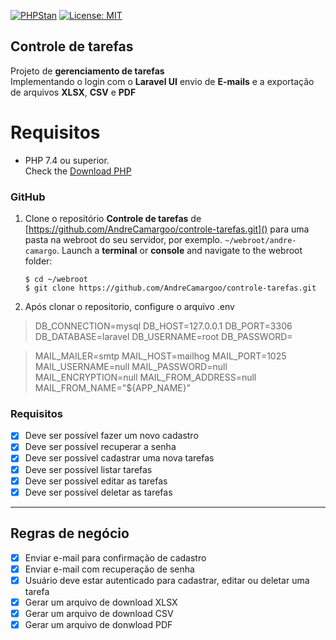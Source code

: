 [![PHPStan](https://img.shields.io/badge/PHPStan-enabled-brightgreen.svg?style=flat)](https://github.com/phpstan/phpstan)
[![License: MIT](https://img.shields.io/badge/License-MIT-yellow.svg)](https://opensource.org/licenses/MIT)

## Controle de tarefas

Projeto de **gerenciamento de tarefas**  
Implementando o login com o **Laravel UI** envio de **E-mails** e a exportação de arquivos **XLSX**, **CSV** e **PDF**

# Requisitos

- PHP 7.4 ou superior.  
Check the [Download PHP](https://www.php.net/downloads.php)

### GitHub

1. Clone o repositório **Controle de tarefas** de [https://github.com/AndreCamargoo/controle-tarefas.git]() para uma pasta na webroot do seu servidor, por exemplo. `~/webroot/andre-camargo`. Launch a **terminal** or **console** and navigate to the webroot folder:
   ```
   $ cd ~/webroot
   $ git clone https://github.com/AndreCamargoo/controle-tarefas.git

2. Após clonar o repositorio, configure o arquivo .env  
> DB_CONNECTION=mysql
> DB_HOST=127.0.0.1
> DB_PORT=3306
> DB_DATABASE=laravel
> DB_USERNAME=root
> DB_PASSWORD=  

> MAIL_MAILER=smtp
> MAIL_HOST=mailhog
> MAIL_PORT=1025
> MAIL_USERNAME=null
> MAIL_PASSWORD=null
> MAIL_ENCRYPTION=null
> MAIL_FROM_ADDRESS=null
> MAIL_FROM_NAME="${APP_NAME}"

### Requisitos

- [x] Deve ser possível fazer um novo cadastro
- [x] Deve ser possível recuperar a senha
- [x] Deve ser possível cadastrar uma nova tarefas
- [x] Deve ser possível listar tarefas
- [x] Deve ser possível editar as tarefas
- [x] Deve ser possível deletar as tarefas

---

## Regras de negócio

- [x] Enviar e-mail para confirmação de cadastro
- [x] Enviar e-mail com recuperação de senha
- [x] Usuário deve estar autenticado para cadastrar, editar ou deletar uma tarefa
- [x] Gerar um arquivo de download XLSX
- [x] Gerar um arquivo de download CSV
- [x] Gerar um arquivo de donwload PDF